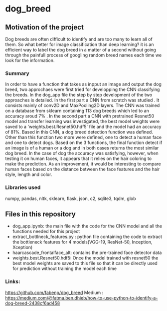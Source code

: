 
# dog_breed

## Motivation of the project

Dog breeds are often  difficult to identify and are too many to learn all of them. So what better for image classification than deep learning? it is an efficient way to   label the dog breed in a matter of a second without going through the painfull process of googling random breed names each time we look for the information.

 ### Summary
 
 In order to have a function that takes as inpput an image and output the dog breed, two approchaes were first tried for developping the CNN classifying the breeds.
In the dog_app file the step by step development of the two approaches is detailed. In the first part a  CNN from scratch was studied . It consists mainly of conv2D and MaxPooling2D layers.   The CNN was trained on a database  from sklearn containing 113 dog breeds which led to an accuracy aroud 7% . In the second part a CNN with pretrained Resnet50 model and transfer learning was investigated, the best model weights were saved to a 'weights.best.Resnet50.hdf5' file and the model had an  accuracy of 81%. Based in this CNN, a dog breed detection function was defined. 
Other than this function two more were defined, one to detect a human face and one to detect dogs.
Based on the 3 functions, the final function  detect if an image is of a human or a dog and in both cases returns the most similar dog breed. In the case of dog the accuracy was satisfying, however, when testing it on human faces, it appears that it relies on the hair coloring to make the prediction. As an improvement, it would be interesting to compare human faces based on the distance between the face features and the hair style, length and color.

### Libraries used
numpy, pandas, nltk, sklearn, flask, json, c2, sqlite3, tqdm, glob

## Files in this repository
- dog_app.ipynb:  the main file with the code for the CNN model and all the functions needed for this project
- extract_bottlneck_features.py : python file containing the code to extract the bottleneck features for 4 models(VGG-19, ResNet-50, Inception, Xception)
- haarcascade_frontalface_alt: contains the pre-trained face detector data
- weights.best.Resnet50.hdf5: Once the model trained with resnet50 the best model weights are saved to this file so that it can be directly used for prediction without training the model each time

### Links: 
https://github.com/fabenp/dog_breed
 Medium : https://medium.com/@fatma.ben.dhieb/how-to-use-python-to-identify-a-dog-breed-2438cf6ad458


